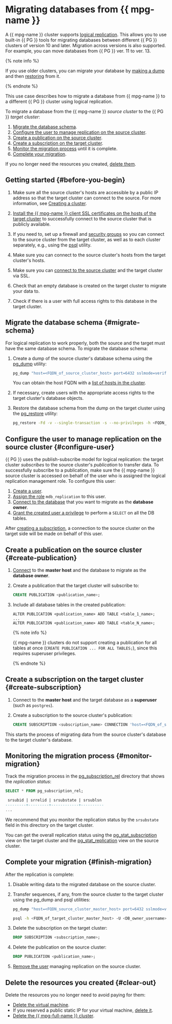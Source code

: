 # Migrating databases from {{ mpg-name }}

A {{ mpg-name }} cluster supports [logical replication](https://www.postgresql.org/docs/current/logical-replication.html). This allows you to use built-in {{ PG }} tools for migrating databases between different {{ PG }} clusters of version 10 and later. Migration across versions is also supported. For example, you can move databases from {{ PG }} ver. 11 to ver. 13.

{% note info %}

If you use older clusters, you can migrate your database by [making a dump](https://www.postgresql.org/docs/current/app-pgdump.html) and then [restoring](https://www.postgresql.org/docs/current/app-pgrestore.html) from it.

{% endnote %}

This use case describes how to migrate a database from {{ mpg-name }} to a different {{ PG }} cluster using logical replication.

To migrate a database from the {{ mpg-name }} *source cluster* to the {{ PG }} *target cluster*:
1. [Migrate the database schema](#migrate-schema).
1. [Configure the user to manage replication on the source cluster](#configure-user).
1. [Create a publication on the source cluster](#create-publication).
1. [Create a subscription on the target cluster](#create-subscription).
1. [Monitor the migration process](#monitor-migration) until it is complete.
1. [Complete your migration](#finish-migration).

If you no longer need the resources you created, [delete them](#clear-out).

## Getting started {#before-you-begin}

1. Make sure all the source cluster's hosts are accessible by a public IP address so that the target cluster can connect to the source. For more information, see [Creating a cluster](../../managed-postgresql/operations/cluster-create.md).
1. [Install the {{ mpg-name }} client SSL certificates on the hosts of the target cluster](../../managed-postgresql/operations/connect.md#get-ssl-cert) to successfully connect to the source cluster that is publicly available.


1. If you need to, set up a firewall and [security groups](../../managed-postgresql/operations/connect.md#configuring-security-groups) so you can connect to the source cluster from the target cluster, as well as to each cluster separately, e.g., using the [psql](https://www.postgresql.org/docs/current/app-psql.html) utility.


1. Make sure you can connect to the source cluster's hosts from the target cluster's hosts.
1. Make sure you can [connect to the source cluster](../../managed-postgresql/operations/connect.md) and the target cluster via SSL.
1. Check that an empty database is created on the target cluster to migrate your data to.
1. Check if there is a user with full access rights to this database in the target cluster.

## Migrate the database schema {#migrate-schema}

For logical replication to work properly, both the source and the target must have the same database schema. To migrate the database schema:
1. Create a dump of the source cluster's database schema using the [pg_dump](https://www.postgresql.org/docs/current/app-pgdump.html) utility:

   ```bash
   pg_dump "host=<FQDN_of_source_cluster_host> port=6432 sslmode=verify-full dbname=<DB_name> user=<DB_owner_username>" --schema-only --no-privileges --no-subscriptions --no-publications -Fd -f <dump_directory>
   ```

   You can obtain the host FQDN with a [list of hosts in the cluster](../../managed-postgresql/operations/hosts.md#list).

1. If necessary, create users with the appropriate access rights to the target cluster's database objects.

1. Restore the database schema from the dump on the target cluster using the [pg_restore](https://www.postgresql.org/docs/current/app-pgrestore.html) utility:

   ```bash
   pg_restore -Fd -v --single-transaction -s --no-privileges -h <FQDN_of_target_cluster_host> -U <DB_owner_username> -p 5432 -d <DB_name> <dump_directory>
   ```

## Configure the user to manage replication on the source cluster {#configure-user}

{{ PG }} uses the publish-subscribe model for logical replication: the target cluster *subscribes* to the source cluster's *publication* to transfer data. To successfully subscribe to a publication, make sure the {{ mpg-name }} source cluster is accessed on behalf of the user who is assigned the logical replication management role. To configure this user:
1. [Create a user](../../managed-postgresql/operations/cluster-users.md#adduser).
1. [Assign the role](../../managed-postgresql/operations/grant.md#grant-role) `mdb_replication` to this user.
1. [Connect to the database](../../managed-postgresql/operations/connect.md) that you want to migrate as the **database owner**.
1. [Grant the created user a privilege](../../managed-postgresql/operations/grant.md#grant-privilege) to perform a `SELECT` on all the DB tables.

After [creating a subscription](#create-subscription), a connection to the source cluster on the target side will be made on behalf of this user.

## Create a publication on the source cluster {#create-publication}

1. [Connect](../../managed-postgresql/operations/connect.md) to the **master host** and the database to migrate as the **database owner**.
1. Create a publication that the target cluster will subscribe to:

   ```sql
   CREATE PUBLICATION <publication_name>;
   ```

1. Include all database tables in the created publication:

   ```
   ALTER PUBLICATION <publication_name> ADD TABLE <table_1_name>;
   ...
   ALTER PUBLICATION <publication_name> ADD TABLE <table_N_name>;
   ```

   {% note info %}

   {{ mpg-name }} clusters do not support creating a publication for all tables at once (`CREATE PUBLICATION ... FOR ALL TABLES;`), since this requires superuser privileges.

   {% endnote %}

## Create a subscription on the target cluster {#create-subscription}

1. Connect to the **master host** and the target database as a **superuser** (such as `postgres`).
1. Create a subscription to the source cluster's publication:

   ```sql
   CREATE SUBSCRIPTION <subscription_name> CONNECTION 'host=<FQDN_of_source_cluster_host> port=6432 sslmode=verify-full dbname=<name_of_DB_to_migrate> user=<username_for_replication_management> password=<user_password>' PUBLICATION <publication_name>;
   ```

This starts the process of migrating data from the source cluster's database to the target cluster's database.

## Monitoring the migration process {#monitor-migration}

Track the migration process in the [pg_subscription_rel](https://www.postgresql.org/docs/current/catalog-pg-subscription-rel.html) directory that shows the *replication status*:

```sql
SELECT * FROM pg_subscription_rel;

 srsubid | srrelid | srsubstate | srsublsn
---------+---------+------------+----------
...
```

We recommend that you monitor the replication status by the `srsubstate` field in this directory on the target cluster.

You can get the overall replication status using the [pg_stat_subscription](https://www.postgresql.org/docs/current/monitoring-stats.html#MONITORING-PG-STAT-SUBSCRIPTION) view on the target cluster and the [pg_stat_replication](https://www.postgresql.org/docs/current/monitoring-stats.html#MONITORING-PG-STAT-REPLICATION-VIEW) view on the source cluster.

## Complete your migration {#finish-migration}

After the replication is complete:
1. Disable writing data to the migrated database on the source cluster.

1. Transfer sequences, if any, from the source cluster to the target cluster using the pg_dump and psql utilities:

   ```bash
   pg_dump "host=<FQDN_source_cluster_master_host> port=6432 sslmode=verify-full dbname=<DB_name> user=<DB_owner_username>" --data-only -t '*.*_seq' > <name_of_file_with_sequences>
   ```

   ```bash
   psql -h <FQDN_of_target_cluster_master_host> -U <DB_owner_username> -p 5432 -d <DB_name> < <name_of_file_with_sequences>
   ```

1. Delete the subscription on the target cluster:

   ```sql
   DROP SUBSCRIPTION <subscription_name>;
   ```

1. Delete the publication on the source cluster:

   ```sql
   DROP PUBLICATION <publication_name>;
   ```

1. [Remove the user](../../managed-postgresql/operations/cluster-users.md#removeuser) managing replication on the source cluster.

## Delete the resources you created {#clear-out}

Delete the resources you no longer need to avoid paying for them:

* [Delete the virtual machine](../../compute/operations/vm-control/vm-delete.md).
* If you reserved a public static IP for your virtual machine, [delete it](../../vpc/operations/address-delete.md).
* [Delete the {{ mpg-full-name }} cluster](../../managed-postgresql/operations/cluster-delete.md).
